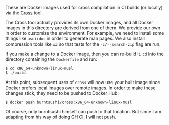 These are Docker images used for cross compilation in CI builds (or locally)
via the [Cross](https://github.com/rust-embedded/cross) tool.

The Cross tool actually provides its own Docker images, and all Docker images
in this directory are derived from one of them. We provide our own in order
to customize the environment. For example, we need to install some things like
`asciidoc` in order to generate man pages. We also install compression tools
like `xz` so that tests for the `-z/--search-zip` flag are run.

If you make a change to a Docker image, then you can re-build it. `cd` into the
directory containing the `Dockerfile` and run:

    $ cd x86_64-unknown-linux-musl
    $ ./build

At this point, subsequent uses of `cross` will now use your built image since
Docker prefers local images over remote images. In order to make these changes
stick, they need to be pushed to Docker Hub:

    $ docker push burntsushi/cross:x86_64-unknown-linux-musl

Of course, only burntsushi himself can push to that location. But since I am
adapting from his way of doing GH CI, I will not push. 
